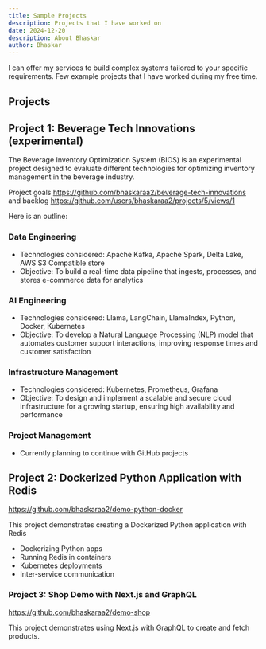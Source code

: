 ```yaml
---
title: Sample Projects
description: Projects that I have worked on
date: 2024-12-20
description: About Bhaskar
author: Bhaskar
---
```


I can offer my services to build complex systems tailored to your specific requirements. Few example projects that I have worked during my free time.

## Projects

## Project 1: Beverage Tech Innovations (experimental)

The Beverage Inventory Optimization System (BIOS) is an experimental project designed to evaluate different technologies for optimizing inventory management in the beverage industry.

Project goals https://github.com/bhaskaraa2/beverage-tech-innovations and backlog https://github.com/users/bhaskaraa2/projects/5/views/1


Here is an outline:


### Data Engineering

- Technologies considered: Apache Kafka, Apache Spark, Delta Lake, AWS S3 Compatible store
- Objective: To build a real-time data pipeline that ingests, processes, and stores e-commerce data for analytics

### AI Engineering

- Technologies considered: Llama, LangChain, LlamaIndex, Python, Docker, Kubernetes
- Objective: To develop a Natural Language Processing (NLP) model that automates customer support interactions, improving response times and customer satisfaction

### Infrastructure Management

- Technologies considered: Kubernetes, Prometheus, Grafana
- Objective: To design and implement a scalable and secure cloud infrastructure for a growing startup, ensuring high availability and performance

### Project Management

- Currently planning to continue with GitHub projects

## Project 2: Dockerized Python Application with Redis

https://github.com/bhaskaraa2/demo-python-docker

This project demonstrates creating a Dockerized Python application with Redis

* Dockerizing Python apps
* Running Redis in containers
* Kubernetes deployments
* Inter-service communication

### Project 3: Shop Demo with Next.js and GraphQL

https://github.com/bhaskaraa2/demo-shop

This project demonstrates using Next.js with GraphQL to create and fetch products.

